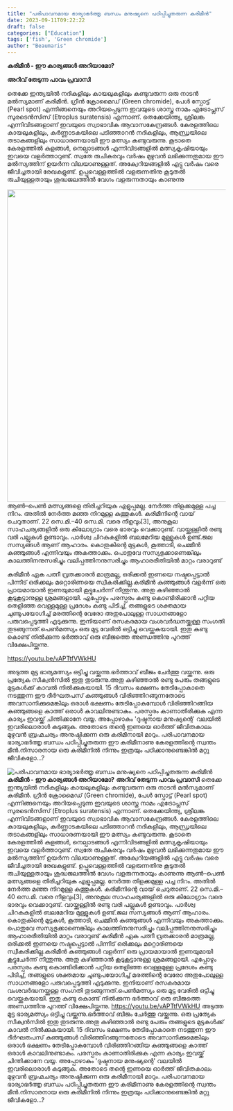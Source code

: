 ```yaml
---
title: "പരിപാവനമായ ഭാര്യാഭർത്തൃ ബന്ധം മനുഷ്യനെ പഠിപ്പിച്ചുതരുന്ന കരിമീൻ"
date: 2023-09-11T09:22:22
draft: false
categories: ["Education"]
tags: ['fish', 'Green chromide']
author: "Beaumaris"
---
```


<strong>കരിമീൻ - ഈ കാര്യങ്ങൾ അറിയാമോ?</strong>

<strong>അറിവ് തേടുന്ന പാവം പ്രവാസി</strong>

തെക്കേ ഇന്ത്യയിൽ നദികളിലും കായലുകളിലും കണ്ടുവരുന്ന ഒരു നാടൻ മൽസ്യമാണ് കരിമീൻ. ഗ്രീൻ ക്രോമൈഡ് (Green chromide), പേൾ സ്പോട്ട് (Pearl spot) എന്നിങ്ങനെയും അറിയപ്പെടുന്ന ഇവയുടെ ശാസ്ത്ര നാമം എട്രോപ്ലസ് സുരടെൻസിസ് (Etroplus suratensis) എന്നാണ്. തെക്കേയിന്ത്യ, ശ്രീലങ്ക എന്നിവിടങ്ങളാണ് ഇവയുടെ സ്വാഭാവിക ആവാസകേന്ദ്രങ്ങൾ. കേരളത്തിലെ കായലുകളിലും, കർണ്ണാടകയിലെ പടിഞ്ഞാറൻ നദികളിലും, ആന്ധ്രയിലെ തടാകങ്ങളിലും സാധാരണയായി ഈ മത്സ്യം കണ്ടുവരുന്നു. കൂടാതെ കേരളത്തിൽ കുളങ്ങൾ, നെല്പാടങ്ങൾ എന്നിവിടങ്ങളിൽ മത്സ്യകൃഷിയായും ഇവയെ വളർത്താറുണ്ട്. സ്വതേ രുചികരവും വർഷം മുഴുവൻ ലഭിക്കുന്നതുമായ ഈ മൽസ്യത്തിന് ഉയർന്ന വിലയാണുള്ളത്. അക്വേറിയങ്ങളിൽ എട്ടു വർഷം വരെ ജീവിച്ചതായി രേഖകളുണ്ട്. ഉപ്പുവെള്ളത്തിൽ വളരുന്നതിനു കൂടുതൽ രുചിയുള്ളതായും ശുദ്ധജലത്തിൽ വേഗം വളരുന്നതായും കാണുന്നു

<img class="size-full wp-image-419542 aligncenter" src="https://cdn.boolokam.com/articles/2023/09/fwfgggg-1.jpg" alt="" width="1280" height="720" />ആൺ–പെൺ മത്സ്യങ്ങളെ തിരിച്ചറിയുക എളുപ്പമല്ല. നേർത്ത തിളക്കമുള്ള പച്ച നിറം. അതിൽ നേർത്ത മഞ്ഞ നിറമുള്ള കുത്തുകൾ. കരിമീനിന്റെ വായ്‌ ചെറുതാണ്. 22 സെ.മി.–40 സെ.മി. വരെ നീളവും[3], അനുകൂല സാഹചര്യങ്ങളിൽ ഒരു കിലോഗ്രാം വരെ ഭാരവും വെക്കാറുണ്ട്. വായ്ക്കുള്ളിൽ രണ്ടു വരി പല്ലുകൾ ഉണ്ടാവും. പാർശ്വ ചിറകുകളിൽ ബലമേറിയ മുള്ളുകൾ ഉണ്ട്.ജല സസ്യങ്ങൾ ആണ് ആഹാരം. കൊതുകിന്റെ മുട്ടകൾ, കൂത്താടി, ചെമ്മീൻ കുഞ്ഞുങ്ങൾ എന്നിവയും അകത്താക്കും. പൊതുവേ സസ്യഭുക്കാണെങ്കിലും കാലത്തിനനുസരിച്ചും വലിപ്പത്തിനനുസരിച്ചും ആഹാരരീതിയിൽ മാറ്റം വരാറുണ്ട്

കരിമീൻ ഏക പത്നീ വ്രതക്കാരൻ മാത്രമല്ല, ഒരിക്കൽ ഇണയെ നഷ്ടപ്പെട്ടാൽ പിന്നീട് ഒരിക്കലും മറ്റൊരിണയെ സ്വീകരിക്കില്ല.കരിമീൻ കുഞ്ഞുങ്ങൾ വളർന്ന് ഒരു പ്രായമായാൽ ഇണയുമായി കൂട്ടുചേർന്ന് നീന്തുന്നു. അതു കഴിഞ്ഞാൽ കൂടുകൂട്ടാനുള്ള ശ്രമങ്ങളായി. എപ്പോഴും പരസ്പരം കണ്ടു കൊണ്ടിരിക്കാൻ പറ്റിയ തെളിഞ്ഞ വെള്ളമുള്ള പ്രദേശം കണ്ടു പിടിച്ച്, തങ്ങളുടെ ശക്തമായ ചുണ്ടുപയോഗിച്ച് മരത്തിന്റെ വേരോ അതുപോലുള്ള സാധനങ്ങളോ പരുവപ്പെടുത്തി എടുക്കുന്നു. ഇനിയാണ് രസകരമായ വംശവർദ്ധനയ്ക്കുള്ള സംഗതി തുടങ്ങുന്നത്.പെൺമത്സ്യം ഒരു മുട്ട വേരിൽ ഒട്ടിച്ചു വെയ്ക്കുകയായി. ഇതു കണ്ടു കൊണ്ട് നിൽക്കുന്ന ഭർത്താവ് ഒരു ബീജത്തെ അണ്ഡത്തിനു പുറത്ത് വിക്ഷേപിയ്ക്കുന്നു.

https://youtu.be/vAPTtfVWkHU

അടുത്ത മുട്ട ഭാര്യമത്സ്യം ഒട്ടിച്ചു വയ്ക്കുന്നു.ഭർത്താവ് ബീജം ചേർത്തു വയ്ക്കുന്നു. ഒരു പ്രത്യേക സീക്വൻസിൽ ഇതു തുടരുന്നു.അതു കഴിഞ്ഞാൽ രണ്ടു പേരും തങ്ങളുടെ മുട്ടകൾക്ക് കാവൽ നിൽക്കുകയായി. 15 ദിവസം ഭക്ഷണം തേടിപ്പോകാതെ നടത്തുന്ന ഈ ദീർഘതപസ് കുഞ്ഞുങ്ങൾ വിരിഞ്ഞിറങ്ങുന്നതോടെ അവസാനിക്കുമെങ്കിലും ഒരാൾ ഭക്ഷണം തേടിപ്പോകുമ്പോൾ വിരിഞ്ഞിറങ്ങിയ കുഞ്ഞുങ്ങളെ കാത്ത് ഒരാൾ കാവലിനുണ്ടാകും. പരസ്പരം കാണാതിരിക്കുക എന്ന കാര്യം ഇവയ്ക്ക് ചിന്തിക്കാനേ വയ്യ. അപ്പോഴാകും 'ദുഷ്ടനായ മനുഷ്യന്റെ' വലയിൽ ഇവരിലൊരാൾ കുടുങ്ങുക. അതോടെ തന്റെ ഇണയെ ഓർത്ത് ജീവിതകാലം മുഴുവൻ ബ്രഹ്മചര്യം അനുഷ്ഠിക്കുന്ന ഒരു കരിമീനായി മാറും. പരിപാവനമായ ഭാര്യാഭർത്തൃ ബന്ധം പഠിപ്പിച്ചുതരുന്ന ഈ കരിമീനാണു കേരളത്തിന്റെ സ്വന്തം മീൻ.നിസാരനായ ഒരു കരിമീനിൽ നിന്നും ഇത്രയും പഠിക്കാനുണ്ടെങ്കിൽ മറ്റു ജീവികളോ...?


![പരിപാവനമായ ഭാര്യാഭർത്തൃ ബന്ധം മനുഷ്യനെ പഠിപ്പിച്ചുതരുന്ന കരിമീൻ](https://cdn.boolokam.com/articles/2023/09/fwfgggg-1.jpg)**കരിമീൻ - ഈ കാര്യങ്ങൾ അറിയാമോ?** **അറിവ് തേടുന്ന പാവം പ്രവാസി** തെക്കേ ഇന്ത്യയിൽ നദികളിലും കായലുകളിലും കണ്ടുവരുന്ന ഒരു നാടൻ മൽസ്യമാണ് കരിമീൻ. ഗ്രീൻ ക്രോമൈഡ് (Green chromide), പേൾ സ്പോട്ട് (Pearl spot) എന്നിങ്ങനെയും അറിയപ്പെടുന്ന ഇവയുടെ ശാസ്ത്ര നാമം എട്രോപ്ലസ് സുരടെൻസിസ് (Etroplus suratensis) എന്നാണ്. തെക്കേയിന്ത്യ, ശ്രീലങ്ക എന്നിവിടങ്ങളാണ് ഇവയുടെ സ്വാഭാവിക ആവാസകേന്ദ്രങ്ങൾ. കേരളത്തിലെ കായലുകളിലും, കർണ്ണാടകയിലെ പടിഞ്ഞാറൻ നദികളിലും, ആന്ധ്രയിലെ തടാകങ്ങളിലും സാധാരണയായി ഈ മത്സ്യം കണ്ടുവരുന്നു. കൂടാതെ കേരളത്തിൽ കുളങ്ങൾ, നെല്പാടങ്ങൾ എന്നിവിടങ്ങളിൽ മത്സ്യകൃഷിയായും ഇവയെ വളർത്താറുണ്ട്. സ്വതേ രുചികരവും വർഷം മുഴുവൻ ലഭിക്കുന്നതുമായ ഈ മൽസ്യത്തിന് ഉയർന്ന വിലയാണുള്ളത്. അക്വേറിയങ്ങളിൽ എട്ടു വർഷം വരെ ജീവിച്ചതായി രേഖകളുണ്ട്. ഉപ്പുവെള്ളത്തിൽ വളരുന്നതിനു കൂടുതൽ രുചിയുള്ളതായും ശുദ്ധജലത്തിൽ വേഗം വളരുന്നതായും കാണുന്നു ആൺ–പെൺ മത്സ്യങ്ങളെ തിരിച്ചറിയുക എളുപ്പമല്ല. നേർത്ത തിളക്കമുള്ള പച്ച നിറം. അതിൽ നേർത്ത മഞ്ഞ നിറമുള്ള കുത്തുകൾ. കരിമീനിന്റെ വായ്‌ ചെറുതാണ്. 22 സെ.മി.–40 സെ.മി. വരെ നീളവും[3], അനുകൂല സാഹചര്യങ്ങളിൽ ഒരു കിലോഗ്രാം വരെ ഭാരവും വെക്കാറുണ്ട്. വായ്ക്കുള്ളിൽ രണ്ടു വരി പല്ലുകൾ ഉണ്ടാവും. പാർശ്വ ചിറകുകളിൽ ബലമേറിയ മുള്ളുകൾ ഉണ്ട്.ജല സസ്യങ്ങൾ ആണ് ആഹാരം. കൊതുകിന്റെ മുട്ടകൾ, കൂത്താടി, ചെമ്മീൻ കുഞ്ഞുങ്ങൾ എന്നിവയും അകത്താക്കും. പൊതുവേ സസ്യഭുക്കാണെങ്കിലും കാലത്തിനനുസരിച്ചും വലിപ്പത്തിനനുസരിച്ചും ആഹാരരീതിയിൽ മാറ്റം വരാറുണ്ട് കരിമീൻ ഏക പത്നീ വ്രതക്കാരൻ മാത്രമല്ല, ഒരിക്കൽ ഇണയെ നഷ്ടപ്പെട്ടാൽ പിന്നീട് ഒരിക്കലും മറ്റൊരിണയെ സ്വീകരിക്കില്ല.കരിമീൻ കുഞ്ഞുങ്ങൾ വളർന്ന് ഒരു പ്രായമായാൽ ഇണയുമായി കൂട്ടുചേർന്ന് നീന്തുന്നു. അതു കഴിഞ്ഞാൽ കൂടുകൂട്ടാനുള്ള ശ്രമങ്ങളായി. എപ്പോഴും പരസ്പരം കണ്ടു കൊണ്ടിരിക്കാൻ പറ്റിയ തെളിഞ്ഞ വെള്ളമുള്ള പ്രദേശം കണ്ടു പിടിച്ച്, തങ്ങളുടെ ശക്തമായ ചുണ്ടുപയോഗിച്ച് മരത്തിന്റെ വേരോ അതുപോലുള്ള സാധനങ്ങളോ പരുവപ്പെടുത്തി എടുക്കുന്നു. ഇനിയാണ് രസകരമായ വംശവർദ്ധനയ്ക്കുള്ള സംഗതി തുടങ്ങുന്നത്.പെൺമത്സ്യം ഒരു മുട്ട വേരിൽ ഒട്ടിച്ചു വെയ്ക്കുകയായി. ഇതു കണ്ടു കൊണ്ട് നിൽക്കുന്ന ഭർത്താവ് ഒരു ബീജത്തെ അണ്ഡത്തിനു പുറത്ത് വിക്ഷേപിയ്ക്കുന്നു. https://youtu.be/vAPTtfVWkHU അടുത്ത മുട്ട ഭാര്യമത്സ്യം ഒട്ടിച്ചു വയ്ക്കുന്നു.ഭർത്താവ് ബീജം ചേർത്തു വയ്ക്കുന്നു. ഒരു പ്രത്യേക സീക്വൻസിൽ ഇതു തുടരുന്നു.അതു കഴിഞ്ഞാൽ രണ്ടു പേരും തങ്ങളുടെ മുട്ടകൾക്ക് കാവൽ നിൽക്കുകയായി. 15 ദിവസം ഭക്ഷണം തേടിപ്പോകാതെ നടത്തുന്ന ഈ ദീർഘതപസ് കുഞ്ഞുങ്ങൾ വിരിഞ്ഞിറങ്ങുന്നതോടെ അവസാനിക്കുമെങ്കിലും ഒരാൾ ഭക്ഷണം തേടിപ്പോകുമ്പോൾ വിരിഞ്ഞിറങ്ങിയ കുഞ്ഞുങ്ങളെ കാത്ത് ഒരാൾ കാവലിനുണ്ടാകും. പരസ്പരം കാണാതിരിക്കുക എന്ന കാര്യം ഇവയ്ക്ക് ചിന്തിക്കാനേ വയ്യ. അപ്പോഴാകും 'ദുഷ്ടനായ മനുഷ്യന്റെ' വലയിൽ ഇവരിലൊരാൾ കുടുങ്ങുക. അതോടെ തന്റെ ഇണയെ ഓർത്ത് ജീവിതകാലം മുഴുവൻ ബ്രഹ്മചര്യം അനുഷ്ഠിക്കുന്ന ഒരു കരിമീനായി മാറും. പരിപാവനമായ ഭാര്യാഭർത്തൃ ബന്ധം പഠിപ്പിച്ചുതരുന്ന ഈ കരിമീനാണു കേരളത്തിന്റെ സ്വന്തം മീൻ.നിസാരനായ ഒരു കരിമീനിൽ നിന്നും ഇത്രയും പഠിക്കാനുണ്ടെങ്കിൽ മറ്റു ജീവികളോ...?
